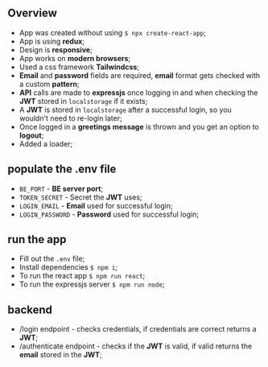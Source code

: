 ## Overview

- App was created without using `$ npx create-react-app`;
- App is using **redux**;
- Design is **responsive**;
- App works on **modern browsers**;
- Used a css framework **Tailwindcss**;
- **Email** and **password** fields are required, **email** format gets checked with a custom **pattern**;
- **API** calls are made to **expressjs** once logging in and when checking the **JWT** stored in `localstorage` if it exists;
- A **JWT** is stored in `localstorage` after a successful login, so you wouldn't need to re-login later;
- Once logged in a **greetings message** is thrown and you get an option to **logout**;
- Added a loader;

## populate the .env file

- `BE_PORT` - **BE server port**;
- `TOKEN_SECRET` - Secret the **JWT** uses;
- `LOGIN_EMAIL` - **Email** used for successful login;
- `LOGIN_PASSWORD` - **Password** used for successful login;

## run the app

- Fill out the `.env` file;
- Install dependencies `$ npm i`;
- To run the react app `$ npm run react`;
- To run the expressjs server `$ npm run node`;

## backend

- /login endpoint - checks credentials, if credentials are correct returns a **JWT**;
- /authenticate endpoint - checks if the **JWT** is valid, if valid returns the **email** stored in the **JWT**;

